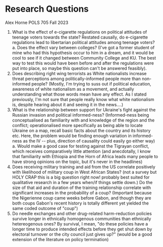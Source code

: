 # Research Questions

Alex Horne
POLS 705 Fall 2023

1. What is the effect of e-cigarette regulations on political attitudes of teenage voters towards the state? Restated causally, do e-cigarette regulations lead to libertarian political attitudes among teenage voters? 
    a. Does the effect vary between colleges? (I've got a former student of mine who had this hypothesis occur to him in a dream, and it would be cool to see if it changed between Community College and KU. The best way to test this would have been before and after the regulations were put into place, so maybe this question can't be answered feasibly). 
2. Does describing right wing terrorists as White nationalists increase threat perceptions among politically-informed people more than non-informed people?  (Mostly, I'm trying to suss out if political education, awareness of white nationalism as a movement, and actually understanding what those words mean have any effect. As I stated previously, I'm not sure that people really know what white nationalism is, despite hearing about it and seeing it in the news....)
3. What is the relationship between support for Ukraine's fight against the Russian invasion and political informed-ness? (Informed-ness being conceptualised as familiarity with and knowledge of the region and the conflict; operationalised more specifically as being able to locate Ukraine on a map, recall basic facts about the country and its history etc. Here, the problem would be finding enough variation in informed-ness as the IV -- plus, direction of causality could easily go either way)
    a. Would make a good case for testing against the Tigrayan conflict, which receives comparatively little attention (and anecdotally, I know that familiarity with Ethiopia and the Horn of Africa leads many people to have strong opinions on the topic, but it's never in the headlines)
4. Does receiving military training and aid from the US correlate positively with likelihood of military coup in West African States? (not a survey but HOLY CRAP this is a big question right now! probably best suited for qualitative research in a few years when/if things settle down.) Do the size of that aid and duration of the training relationship correlate with significant increases in the probability of a coup? (Important because the Nigerienne coup came weeks before Gabon, and though they are both coups Gabon's recent history is totally different yet yielded the same coded outcome of "coup")
5. Do needle exchanges and other drug-related harm-reduction policies survive longer in ethnically homogenous communities than ethnically hetereogenous ones? By survival, I mean, "do these policies have a longer time to produce intended effects before they get shut down by electoral turnover or the city council just gives up?" (would be a good extension of the literature on policy termination)
